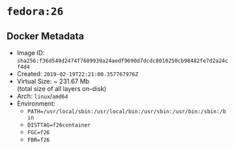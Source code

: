 # `fedora:26`

## Docker Metadata

- Image ID: `sha256:f36d549d2474f7689939a24aedf9690d7dcdc8010250cb98482fe7d2a24cf4d4`
- Created: `2019-02-19T22:21:00.357767976Z`
- Virtual Size: ~ 231.67 Mb  
  (total size of all layers on-disk)
- Arch: `linux`/`amd64`
- Environment:
  - `PATH=/usr/local/sbin:/usr/local/bin:/usr/sbin:/usr/bin:/sbin:/bin`
  - `DISTTAG=f26container`
  - `FGC=f26`
  - `FBR=f26`
